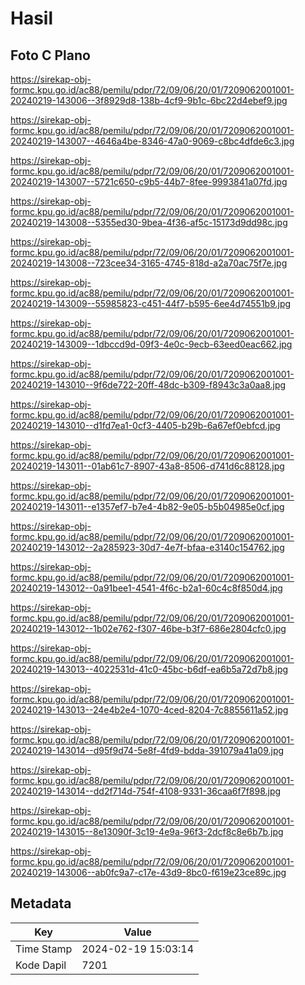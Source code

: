 # Hasil

## Foto C Plano

https://sirekap-obj-formc.kpu.go.id/ac88/pemilu/pdpr/72/09/06/20/01/7209062001001-20240219-143006--3f8929d8-138b-4cf9-9b1c-6bc22d4ebef9.jpg

https://sirekap-obj-formc.kpu.go.id/ac88/pemilu/pdpr/72/09/06/20/01/7209062001001-20240219-143007--4646a4be-8346-47a0-9069-c8bc4dfde6c3.jpg

https://sirekap-obj-formc.kpu.go.id/ac88/pemilu/pdpr/72/09/06/20/01/7209062001001-20240219-143007--5721c650-c9b5-44b7-8fee-9993841a07fd.jpg

https://sirekap-obj-formc.kpu.go.id/ac88/pemilu/pdpr/72/09/06/20/01/7209062001001-20240219-143008--5355ed30-9bea-4f36-af5c-15173d9dd98c.jpg

https://sirekap-obj-formc.kpu.go.id/ac88/pemilu/pdpr/72/09/06/20/01/7209062001001-20240219-143008--723cee34-3165-4745-818d-a2a70ac75f7e.jpg

https://sirekap-obj-formc.kpu.go.id/ac88/pemilu/pdpr/72/09/06/20/01/7209062001001-20240219-143009--55985823-c451-44f7-b595-6ee4d74551b9.jpg

https://sirekap-obj-formc.kpu.go.id/ac88/pemilu/pdpr/72/09/06/20/01/7209062001001-20240219-143009--1dbccd9d-09f3-4e0c-9ecb-63eed0eac662.jpg

https://sirekap-obj-formc.kpu.go.id/ac88/pemilu/pdpr/72/09/06/20/01/7209062001001-20240219-143010--9f6de722-20ff-48dc-b309-f8943c3a0aa8.jpg

https://sirekap-obj-formc.kpu.go.id/ac88/pemilu/pdpr/72/09/06/20/01/7209062001001-20240219-143010--d1fd7ea1-0cf3-4405-b29b-6a67ef0ebfcd.jpg

https://sirekap-obj-formc.kpu.go.id/ac88/pemilu/pdpr/72/09/06/20/01/7209062001001-20240219-143011--01ab61c7-8907-43a8-8506-d741d6c88128.jpg

https://sirekap-obj-formc.kpu.go.id/ac88/pemilu/pdpr/72/09/06/20/01/7209062001001-20240219-143011--e1357ef7-b7e4-4b82-9e05-b5b04985e0cf.jpg

https://sirekap-obj-formc.kpu.go.id/ac88/pemilu/pdpr/72/09/06/20/01/7209062001001-20240219-143012--2a285923-30d7-4e7f-bfaa-e3140c154762.jpg

https://sirekap-obj-formc.kpu.go.id/ac88/pemilu/pdpr/72/09/06/20/01/7209062001001-20240219-143012--0a91bee1-4541-4f6c-b2a1-60c4c8f850d4.jpg

https://sirekap-obj-formc.kpu.go.id/ac88/pemilu/pdpr/72/09/06/20/01/7209062001001-20240219-143012--1b02e762-f307-46be-b3f7-686e2804cfc0.jpg

https://sirekap-obj-formc.kpu.go.id/ac88/pemilu/pdpr/72/09/06/20/01/7209062001001-20240219-143013--4022531d-41c0-45bc-b6df-ea6b5a72d7b8.jpg

https://sirekap-obj-formc.kpu.go.id/ac88/pemilu/pdpr/72/09/06/20/01/7209062001001-20240219-143013--24e4b2e4-1070-4ced-8204-7c8855611a52.jpg

https://sirekap-obj-formc.kpu.go.id/ac88/pemilu/pdpr/72/09/06/20/01/7209062001001-20240219-143014--d95f9d74-5e8f-4fd9-bdda-391079a41a09.jpg

https://sirekap-obj-formc.kpu.go.id/ac88/pemilu/pdpr/72/09/06/20/01/7209062001001-20240219-143014--dd2f714d-754f-4108-9331-36caa6f7f898.jpg

https://sirekap-obj-formc.kpu.go.id/ac88/pemilu/pdpr/72/09/06/20/01/7209062001001-20240219-143015--8e13090f-3c19-4e9a-96f3-2dcf8c8e6b7b.jpg

https://sirekap-obj-formc.kpu.go.id/ac88/pemilu/pdpr/72/09/06/20/01/7209062001001-20240219-143006--ab0fc9a7-c17e-43d9-8bc0-f619e23ce89c.jpg


## Metadata

| Key        | Value               |
| ---------- | ------------------- |
| Time Stamp | 2024-02-19 15:03:14 |
| Kode Dapil | 7201                |



